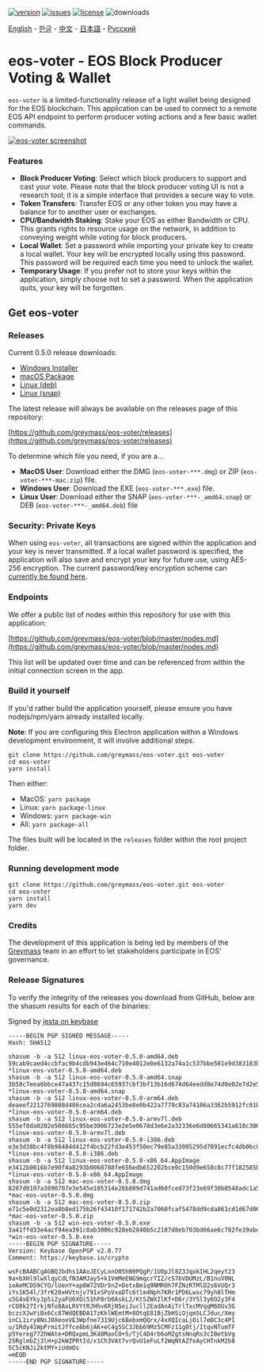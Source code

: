 [![version](https://img.shields.io/github/release/greymass/eos-voter/all.svg)](https://github.com/greymass/eos-voter/releases)
[![issues](https://img.shields.io/github/issues/greymass/eos-voter.svg)](https://github.com/greymass/eos-voter/issues)
[![license](https://img.shields.io/badge/license-MIT-blue.svg)](https://raw.githubusercontent.com/greymass/eos-voter/master/LICENSE)
![downloads](https://img.shields.io/github/downloads/greymass/eos-voter/total.svg)

[English](https://github.com/greymass/eos-voter/blob/master/README.md) - [한글](https://github.com/greymass/eos-voter/blob/master/README.kr.md) - [中文](https://github.com/greymass/eos-voter/blob/master/README.zh.md) - [日本語](https://github.com/greymass/eos-voter/blob/master/README.ja.md) - [Русский](https://github.com/greymass/eos-voter/blob/master/README.ru.md)

# eos-voter - EOS Block Producer Voting & Wallet

`eos-voter` is a limited-functionality release of a light wallet being designed for the EOS blockchain. This application can be used to connect to a remote EOS API endpoint to perform producer voting actions and a few basic wallet commands.

[![eos-voter screenshot](https://raw.githubusercontent.com/greymass/eos-voter/master/eos-voter.png)](https://raw.githubusercontent.com/greymass/eos-voter/master/eos-voter.png)

### Features

- **Block Producer Voting**: Select which block producers to support and cast your vote. Please note that the block producer voting UI is not a research tool; it is a simple interface that provides a secure way to vote.
- **Token Transfers**: Transfer EOS or any other token you may have a balance for to another user or exchanges.
- **CPU/Bandwidth Staking**: Stake your EOS as either Bandwidth or CPU. This grants rights to resource usage on the network, in addition to conveying weight while voting for block producers.
- **Local Wallet**: Set a password while importing your private key to create a local wallet. Your key will be encrypted locally using this password. This password will be required each time you need to unlock the wallet.
- **Temporary Usage**: If you prefer not to store your keys within the application, simply choose not to set a password. When the application quits, your key will be forgotten.

## Get eos-voter

### Releases

Current 0.5.0 release downloads:

- [Windows Installer](https://github.com/greymass/eos-voter/releases/download/v0.5.0/win-eos-voter-0.5.0.exe)
- [macOS Package](https://github.com/greymass/eos-voter/releases/download/v0.5.0/mac-eos-voter-0.5.0.dmg)
- [Linux (deb)](https://github.com/greymass/eos-voter/releases/download/v0.5.0/linux-eos-voter-0.5.0-amd64.deb)
- [Linux (snap)](https://github.com/greymass/eos-voter/releases/download/v0.5.0/linux-eos-voter-0.5.0-amd64.snap)

The latest release will always be available on the releases page of this repository:

[https://github.com/greymass/eos-voter/releases](https://github.com/greymass/eos-voter/releases)

To determine which file you need, if you are a...

- **MacOS User**: Download either the DMG (`eos-voter-***.dmg`) or ZIP (`eos-voter-***-mac.zip`) file.
- **Windows User**: Download the EXE (`eos-voter-***.exe`) file.
- **Linux User**: Download either the SNAP (`eos-voter-***-_amd64.snap`) or DEB (`eos-voter-***-_amd64.deb`) file

### Security: Private Keys

When using `eos-voter`, all transactions are signed within the application and your key is never transmitted. If a local wallet password is specified, the application will also save and encrypt your key for future use, using AES-256 encryption. The current password/key encryption scheme can [currently be found here](https://github.com/aaroncox/eos-voter/blob/master/app/shared/actions/wallet.js#L71-L86).

### Endpoints

We offer a public list of nodes within this repository for use with this application:

[https://github.com/greymass/eos-voter/blob/master/nodes.md](https://github.com/greymass/eos-voter/blob/master/nodes.md)

This list will be updated over time and can be referenced from within the initial connection screen in the app.

### Build it yourself

If you'd rather build the application yourself, please ensure you have nodejs/npm/yarn already installed locally.

**Note**: If you are configuring this Electron application within a Windows development environment, it will involve additional steps.

```
git clone https://github.com/greymass/eos-voter.git eos-voter
cd eos-voter
yarn install
```

Then either:

- MacOS: `yarn package`
- Linux: `yarn package-linux`
- Windows: `yarn package-win`
- All: `yarn package-all`

The files built will be located in the `releases` folder within the root project folder.

### Running development mode

```
git clone https://github.com/greymass/eos-voter.git eos-voter
cd eos-voter
yarn install
yarn dev
```

### Credits

The development of this application is being led by members of the [Greymass](https://greymass.com) team in an effort to let stakeholders participate in EOS’ governance.

### Release Signatures

To verify the integrity of the releases you download from GitHub, below are the shasum results for each of the binaries:

Signed by [jesta on keybase](https://keybase.io/jesta)

```
-----BEGIN PGP SIGNED MESSAGE-----
Hash: SHA512

shasum -b -a 512 linux-eos-voter-0.5.0-amd64.deb
59cab9caed4ccbfac9b4cdb943e464c710e4012e0e6132a74a1c537bbe581e9d383183bf02aef026834753067a48ce04fb0341175fe2ffeaf67d0be9eac0b481 *linux-eos-voter-0.5.0-amd64.deb
shasum -b -a 512 linux-eos-voter-0.5.0-amd64.snap
3b58c7eea6bbce47a437c15d8694c65937cbf3bf13b16d674d64eedd8e74d0e02e7d2e5f52094cbff93e97da1be53599104ce7c12cc81d0f2e93cc2411598e0e *linux-eos-voter-0.5.0-amd64.snap
shasum -b -a 512 linux-eos-voter-0.5.0-arm64.deb
deaeef2212769808d486cea2cda6a2453be8e0b422a7779c83a74106a3362b5912fc01be44df07f5a74da0023c304eeace188592f4dfdd38f8f7d980b55516bf *linux-eos-voter-0.5.0-arm64.deb
shasum -b -a 512 linux-eos-voter-0.5.0-armv7l.deb
555ef8da0202e508665c95be300b723e2e5e0678d3e6e2a32336e6d80665341a618c30688a40db6bf1eabc7496f0b10780ff4b16888736520c5755a4556bf2d7 *linux-eos-voter-0.5.0-armv7l.deb
shasum -b -a 512 linux-eos-voter-0.5.0-i386.deb
e3e3d38bc4f8b98484d412f4bcb22fd3e453f50ec79e85a33005295d7891ecfc4db06c81054ddc6843a399bec727917808629e42acd3277fe2ce835d0a880bc4 *linux-eos-voter-0.5.0-i386.deb
shasum -b -a 512 linux-eos-voter-0.5.0-x86_64.AppImage
e3412b0016b7e90f4a8293b0068788fe656edb652202bce0c150d9e658c8c77f182585bdbd10b995d31c495d818c65ab7140230c1766db44f688d25013f6e50c *linux-eos-voter-0.5.0-x86_64.AppImage
shasum -b -a 512 mac-eos-voter-0.5.0.dmg
8207d0197a3890707e3e545e105314e26b809d741ad60fced73f23e69f30b0548adc1a5ac8cc1c6b65d5d1f93e812dd2f9b8be40495c4c7df788a2d36050e838 *mac-eos-voter-0.5.0.dmg
shasum -b -a 512 mac-eos-voter-0.5.0.zip
e71c5e0d2312ea8b8ed175b26f43410f171742b2a7060fcaf5478dd9cda861cd1d67d06600b266c517b11118a5bbcaaa8ce470bb2d6bfbe118c0836ef88506e2 *mac-eos-voter-0.5.0.zip
shasum -b -a 512 win-eos-voter-0.5.0.exe
3a41ffd33e4acf94ea391c0ab3006c928eb2840b5c2187d8eb703bd66ae6c782fe39abeccb959638a7c7ea895e13f5c7277bab85cbf574b54249488694c571e5 *win-eos-voter-0.5.0.exe
-----BEGIN PGP SIGNATURE-----
Version: Keybase OpenPGP v2.0.77
Comment: https://keybase.io/crypto

wsFcBAABCgAGBQJbdhs1AAoJECyLxnO05hN9PQgP/1U0pJl8Z3JqokIHL2qeyt23
9a+bXHl9lwXlqyCdLfN3AMJay5+k1VmMeENG9mqcrTIZ/cS7bVDUMzL/B1nuV0NL
ioAeMCD59CYO/lUenY+ap0W72VDr5nZ+DotxBm1q9NMROh7FZNzRTMlD2s6VUQr3
iYs1K54l/3frK20xHVtnjv791xSPoVxoDTc6tlm4Nph7KRr1PD6Lwsc79yh8lTHm
u5G4xEYkyJp5i2yaFU6XOi51hP8rb0AskL2/KtSZWXIlKf+D6r/3Y5l3y6O2y3F4
rCO0k27IrkjNfo8AxLRVYtRJHhv6RjN5eiJucll2EadAnAiTrlTxcMVqqM6OUv3G
bczcXJwYiBx6Cc87WdQEBDA17zKklWEmtM+8OtqE81BjZbHSiOjqm5LCJduc/Xmy
inCL1iry8NsJ0XeoxVE3Wpfne7319Ujc6BebxmQQrx/4xXQIcaLjOil7eDC3c4PI
u/1Rdy41WpPrmitJffce8b6jAK+eC4g5SC3Jbb69Mz5CMFz11g0tj/ItqvNTumTF
p5Yereg772hWAte+DRQxpmL3K48MaoCO+5/TjC4D4rb6oMZgtsNnqRs3cIBetbVg
25RglmbZj3lH+p2kWZPRtId/x1Ch3VAt7vrQvU1eFuLf2WqNtAZfoAyCHTnkM2b8
5C5cKNJi2ktMY+iUdmOs
=mEQD
-----END PGP SIGNATURE-----
```
